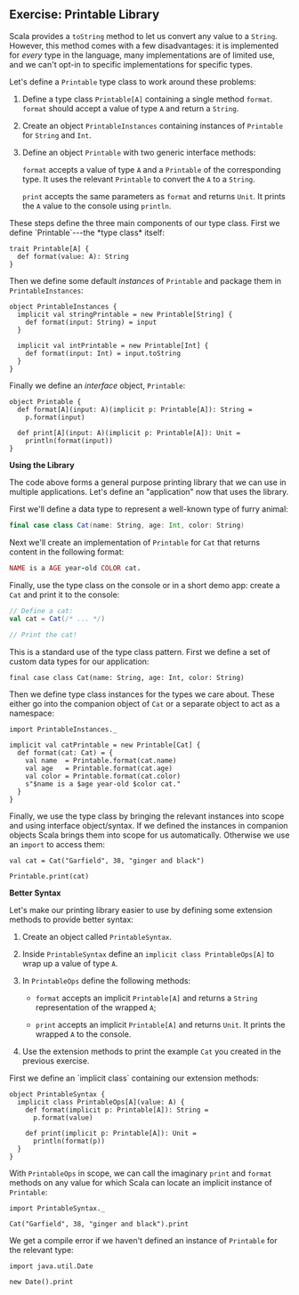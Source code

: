 ## Exercise: Printable Library

Scala provides a `toString` method
to let us convert any value to a `String`.
However, this method comes with a few disadvantages:
it is implemented for *every* type in the language,
many implementations are of limited use,
and we can't opt-in to specific implementations for specific types.

Let's define a `Printable` type class to work around these problems:

 1. Define a type class `Printable[A]` containing a single method `format`.
    `format` should accept a value of type `A` and return a `String`.

 2. Create an object `PrintableInstances`
    containing instances of `Printable` for `String` and `Int`.

 3. Define an object `Printable` with two generic interface methods:

    `format` accepts a value of type `A`
    and a `Printable` of the corresponding type.
    It uses the relevant `Printable` to convert the `A` to a `String`.

    `print` accepts the same parameters as `format` and returns `Unit`.
    It prints the `A` value to the console using `println`.

<div class="solution">
These steps define the three main components of our type class.
First we define `Printable`---the *type class* itself:

```tut:book:silent
trait Printable[A] {
  def format(value: A): String
}
```

Then we define some default *instances* of `Printable`
and package them in `PrintableInstances`:

```tut:book:silent
object PrintableInstances {
  implicit val stringPrintable = new Printable[String] {
    def format(input: String) = input
  }

  implicit val intPrintable = new Printable[Int] {
    def format(input: Int) = input.toString
  }
}
```

Finally we define an *interface* object, `Printable`:

```tut:book:silent
object Printable {
  def format[A](input: A)(implicit p: Printable[A]): String =
    p.format(input)

  def print[A](input: A)(implicit p: Printable[A]): Unit =
    println(format(input))
}
```
</div>

**Using the Library**

The code above forms a general purpose printing library
that we can use in multiple applications.
Let's define an "application" now that uses the library.

First we'll define a data type to represent a well-known type of furry animal:

```scala
final case class Cat(name: String, age: Int, color: String)
```

Next we'll create an implementation of `Printable` for `Cat`
that returns content in the following format:

```ruby
NAME is a AGE year-old COLOR cat.
```

Finally, use the type class on the console or in a short demo app:
create a `Cat` and print it to the console:

```scala
// Define a cat:
val cat = Cat(/* ... */)

// Print the cat!
```

<div class="solution">
This is a standard use of the type class pattern.
First we define a set of custom data types for our application:

```tut:book:silent
final case class Cat(name: String, age: Int, color: String)
```

Then we define type class instances for the types we care about.
These either go into the companion object of `Cat`
or a separate object to act as a namespace:

```tut:book:silent
import PrintableInstances._

implicit val catPrintable = new Printable[Cat] {
  def format(cat: Cat) = {
    val name  = Printable.format(cat.name)
    val age   = Printable.format(cat.age)
    val color = Printable.format(cat.color)
    s"$name is a $age year-old $color cat."
  }
}
```

Finally, we use the type class by
bringing the relevant instances into scope
and using interface object/syntax.
If we defined the instances in companion objects
Scala brings them into scope for us automatically.
Otherwise we use an `import` to access them:

```tut:book
val cat = Cat("Garfield", 38, "ginger and black")

Printable.print(cat)
```
</div>

**Better Syntax**

Let's make our printing library easier to use
by defining some extension methods to provide better syntax:

 1. Create an object called `PrintableSyntax`.

 2. Inside `PrintableSyntax` define an `implicit class PrintableOps[A]`
    to wrap up a value of type `A`.

 3. In `PrintableOps` define the following methods:

     - `format` accepts an implicit `Printable[A]`
       and returns a `String` representation of the wrapped `A`;

     - `print` accepts an implicit `Printable[A]` and returns `Unit`.
       It prints the wrapped `A` to the console.

 4. Use the extension methods to print the example `Cat`
    you created in the previous exercise.

<div class="solution">
First we define an `implicit class` containing our extension methods:

```tut:book:silent
object PrintableSyntax {
  implicit class PrintableOps[A](value: A) {
    def format(implicit p: Printable[A]): String =
      p.format(value)

    def print(implicit p: Printable[A]): Unit =
      println(format(p))
  }
}
```

With `PrintableOps` in scope,
we can call the imaginary `print` and `format` methods
on any value for which Scala can locate an implicit instance of `Printable`:

```tut:book:silent
import PrintableSyntax._
```

```tut:book
Cat("Garfield", 38, "ginger and black").print
```

We get a compile error if we haven't defined an instance of `Printable`
for the relevant type:

```tut:book:silent
import java.util.Date
```

```tut:book:fail
new Date().print
```
</div>
